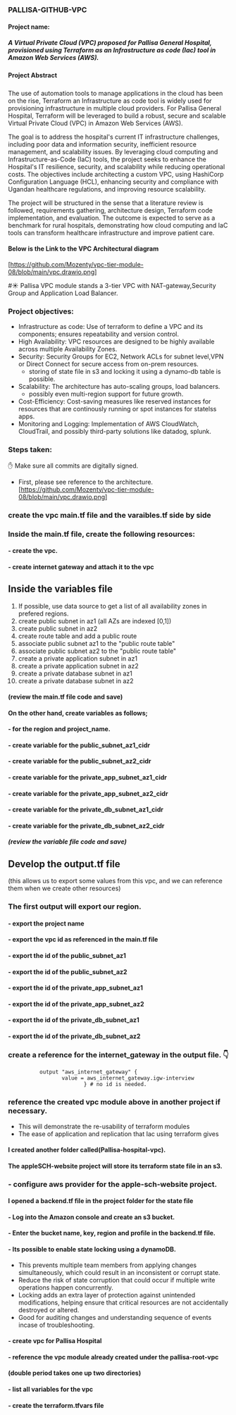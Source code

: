 ###  PALLISA-GITHUB-VPC
#### Project name: 
##### A Virtual Private Cloud (VPC) proposed for Pallisa General Hospital, provisioned using Terraform as an Infrastructure as code (Iac) tool in Amazon Web Services (AWS).

#### Project Abstract
##### 
The use of automation tools to manage applications in the cloud has been on the rise, Terraform an Infrastructure as code tool is widely used for provisioning infrastructure in multiple cloud providers. For Pallisa General Hospital, Terraform will be leveraged to build a robust, secure and scalable Virtual Private Cloud (VPC) in Amazon Web Services (AWS). 

The goal is to address the hospital's current IT infrastructure challenges, including poor data and information security, inefficient resource management, and scalability issues. By leveraging cloud computing and Infrastructure-as-Code (IaC) tools, the project seeks to enhance the Hospital's IT resilience, security, and scalability while reducing operational costs. The objectives include architecting a custom VPC, using HashiCorp Configuration Language (HCL), enhancing security and compliance with Ugandan healthcare regulations, and improving resource scalability. 

The project will be structured in the sense that a literature review is followed, requirements gathering, architecture design, Terraform code implementation, and evaluation. The outcome is expected to serve as a benchmark for rural hospitals, demonstrating how cloud computing and IaC tools can transform healthcare infrastructure and improve patient care.

#### Below is the Link to the VPC Architectural diagram 
[https://github.com/Mozenty/vpc-tier-module-08/blob/main/vpc.drawio.png]

#☀️ Pallisa VPC module
stands a 3-tier VPC with NAT-gateway,Security Group and Application Load Balancer.
### Project objectives:
+ Infrastructure as code: Use of terraform to define a VPC and its components; ensures repeatability and version control.
+ High Availability: VPC resources are designed to be highly available across multiple Availability Zones.
+ Security: Security Groups for EC2, Network ACLs for subnet level,VPN or Direct Connect for secure access from on-prem resources.
    + storing of state file in s3 and locking it using a dynamo-db table is possible.
+ Scalability: The architecture has auto-scaling groups, load balancers.
    + possibly even multi-region support for future growth.
+ Cost-Efficiency: Cost-saving measures like reserved instances for resources that are continously running or spot instances for statelss apps.
+ Monitoring and Logging: Implementation of AWS CloudWatch, CloudTrail, and possibly third-party solutions like datadog, splunk.
### Steps taken:
✋ Make sure all commits are digitally signed.
+ First, please see reference to the architecture.
[https://github.com/Mozenty/vpc-tier-module-08/blob/main/vpc.drawio.png]
### create the vpc main.tf file and the varaibles.tf side by side
### Inside the main.tf file, create the following resources:
#### - create the vpc.
#### - create internet gateway and attach it to the vpc
## Inside the variables file
1. If possible, use data source to get a list of all availability zones in prefered regions.
2. create public subnet in az1 (all AZs are indexed [0,1])
3. create public subnet in az2
4. create route table and add a public route
5. associate public subnet az1 to the "public route table"
6. associate public subnet az2 to the "public route table"
7. create a private application subnet in az1
8. create a private application subnet in az2
9. create a private database subnet in az1
10. create a private database subnet in az2

####  (review the main.tf file code and save)
####  On the other hand, create variables as follows;
#### - for the region and project_name.
#### - create variable for the public_subnet_az1_cidr
#### - create variable for the public_subnet_az2_cidr
#### - create variable for the private_app_subnet_az1_cidr
#### - create variable for the private_app_subnet_az2_cidr
#### - create variable for the private_db_subnet_az1_cidr
#### - create variable for the private_db_subnet_az2_cidr
##### (review the variable file code and save)
## Develop the output.tf file 
(this allows us to export some values from this vpc, and we can reference them when we create other resources)
### The first output will export our region.
#### - export the project name
#### - export the vpc id as referenced in the main.tf file
#### - export the id of the public_subnet_az1
#### - export the id of the public_subnet_az2
#### - export the id of the private_app_subnet_az1
#### - export the id of the private_app_subnet_az2
#### - export the id of the private_db_subnet_az1
#### - export the id of the private_db_subnet_az2
### create a reference for the internet_gateway in the output file. 👇 
              output "aws_internet_gateway" { 
                     value = aws_internet_gateway.igw-interview 
                            } # no id is needed.
### reference the created vpc module above in another project if necessary.
*  This will demonstrate the re-usability of terraform modules
* The ease of application and replication that Iac using terraform gives
#### I created another folder called(Pallisa-hospital-vpc).
#### The appleSCH-website project will store its terraform state file in an s3.
### - configure aws provider for the apple-sch-website project.
####  I opened a backend.tf file in the project folder for the state file
#### - Log into the Amazon console and create an s3 bucket.
#### - Enter the bucket name, key, region and profile in the backend.tf file.
#### - Its possible to enable state locking using a dynamoDB. 
+ This prevents multiple team members from applying changes simultaneously, which could result in an inconsistent or corrupt state.
+ Reduce the risk of state corruption that could occur if multiple write operations happen concurrently.
+ Locking adds an extra layer of protection against unintended modifications, helping ensure that critical resources are not accidentally destroyed or altered.
+ Good for auditing changes and understanding sequence of events incase of troubleshooting.
#### - create vpc for Pallisa Hospital
#### - reference the vpc module already created under the pallisa-root-vpc
#### (double period takes one up two directories)
#### - list all variables for the vpc
#### - create the terraform.tfvars file



